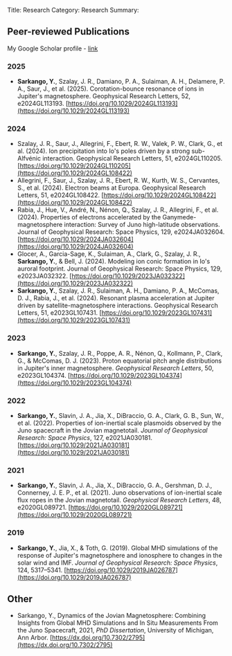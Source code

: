 Title: Research
Category: Research
Summary: 

## Peer-reviewed Publications

My Google Scholar profile - [link](https://scholar.google.com/citations?user=acYllUcAAAAJ&hl=en&oi=ao)

### 2025 
- **Sarkango, Y.**, Szalay, J. R., Damiano, P. A., Sulaiman, A. H., Delamere, P. A., Saur, J., et al. (2025).
Corotation-bounce resonance of ions in Jupiter's magnetosphere. Geophysical Research Letters, 52,
e2024GL113193. [https://doi.org/10.1029/2024GL113193](https://doi.org/10.1029/2024GL113193)  

### 2024
- Szalay, J. R., Saur, J., Allegrini, F., Ebert, R. W., Valek, P. W., Clark, G., et al. (2024). Ion precipitation into
Io's poles driven by a strong sub-Alfvénic interaction. Geophysical Research Letters, 51, e2024GL110205.
[https://doi.org/10.1029/2024GL110205](https://doi.org/10.1029/2024GL108422)  
- Allegrini, F., Saur, J., Szalay, J. R., Ebert, R. W., Kurth, W. S., Cervantes, S., et al. (2024). Electron beams
at Europa. Geophysical Research Letters, 51, e2024GL108422. [https://doi.org/10.1029/2024GL108422](https://doi.org/10.1029/2024GL108422)  
- Rabia, J., Hue, V., André, N., Nénon, Q., Szalay, J. R., Allegrini, F., et al. (2024). Properties of electrons accelerated by the Ganymede-magnetosphere interaction: Survey of Juno high-latitude observations. Journal of Geophysical Research: Space Physics, 129, e2024JA032604. [https://doi.org/10.1029/2024JA032604](https://doi.org/10.1029/2024JA032604)  
- Glocer, A., Garcia-Sage, K., Sulaiman, A., Clark, G., Szalay, J. R., **Sarkango, Y.**, & Bell, J. (2024). Modeling ion conic formation in Io's auroral footprint. Journal of Geophysical Research: Space Physics, 129, e2023JA032322. [https://doi.org/10.1029/2023JA032322](https://doi.org/10.1029/2023JA032322) 
- **Sarkango, Y.**, Szalay, J. R., Sulaiman, A. H., Damiano, P. A., McComas, D. J., Rabia, J., et al. (2024). Resonant plasma acceleration at Jupiter driven by satellite-magnetosphere interactions. Geophysical Research Letters, 51, e2023GL107431. [https://doi.org/10.1029/2023GL107431](https://doi.org/10.1029/2023GL107431) 

### 2023
- **Sarkango, Y.**,  Szalay, J. R.,  Poppe, A. R.,  Nénon, Q.,  Kollmann, P.,  Clark, G., &  McComas, D. J. (2023). Proton equatorial pitch angle distributions in Jupiter's inner magnetosphere. *Geophysical Research Letters*,  50, e2023GL104374. [https://doi.org/10.1029/2023GL104374](https://doi.org/10.1029/2023GL104374)  

### 2022
- **Sarkango, Y.**,  Slavin, J. A.,  Jia, X.,  DiBraccio, G. A.,  Clark, G. B.,  Sun, W., et al. (2022).  Properties of ion-inertial scale plasmoids observed by the Juno spacecraft in the Jovian magnetotail. *Journal of Geophysical Research: Space Physics*,  127, e2021JA030181. [https://doi.org/10.1029/2021JA030181](https://doi.org/10.1029/2021JA030181)  

### 2021
- **Sarkango, Y.**,  Slavin, J. A.,  Jia, X.,  DiBraccio, G. A.,  Gershman, D. J.,  Connerney, J. E. P., et al. (2021).  Juno observations of ion-inertial scale flux ropes in the Jovian magnetotail. *Geophysical Research Letters*,  48, e2020GL089721. [https://doi.org/10.1029/2020GL089721](https://doi.org/10.1029/2020GL089721)  

### 2019
- **Sarkango, Y.**,  Jia, X., &  Toth, G. (2019).  Global MHD simulations of the response of Jupiter's magnetosphere and ionosphere to changes in the solar wind and IMF. *Journal of Geophysical Research: Space Physics*,  124,  5317–5341. [https://doi.org/10.1029/2019JA026787](https://doi.org/10.1029/2019JA026787)  

## Other
- Sarkango, Y., Dynamics of the Jovian Magnetosphere: Combining Insights from Global MHD Simulations and In Situ Measurements From the Juno Spacecraft, 2021, *PhD Dissertation*, University of Michigan, Ann Arbor. [https://dx.doi.org/10.7302/2795](https://dx.doi.org/10.7302/2795)
